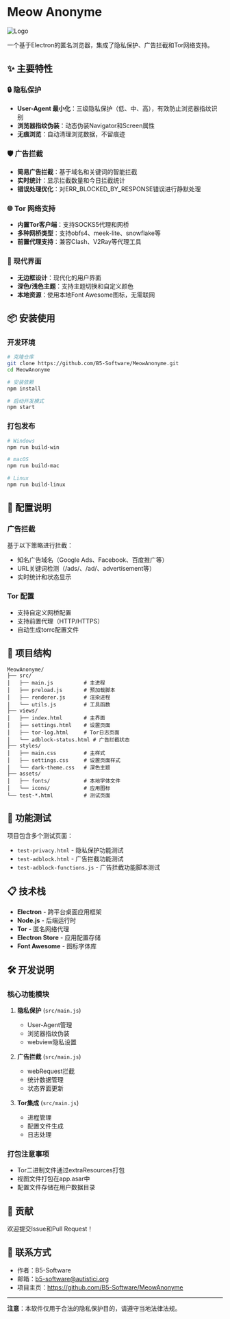 # Meow Anonyme

![Logo](assets/icons/icon.ico)

一个基于Electron的匿名浏览器，集成了隐私保护、广告拦截和Tor网络支持。

## ✨ 主要特性

### 🔒 隐私保护
- **User-Agent 最小化**：三级隐私保护（低、中、高），有效防止浏览器指纹识别
- **浏览器指纹伪装**：动态伪装Navigator和Screen属性
- **无痕浏览**：自动清理浏览数据，不留痕迹

### 🛡️ 广告拦截
- **简易广告拦截**：基于域名和关键词的智能拦截
- **实时统计**：显示拦截数量和今日拦截统计
- **错误处理优化**：对ERR_BLOCKED_BY_RESPONSE错误进行静默处理

### 🌐 Tor 网络支持
- **内置Tor客户端**：支持SOCKS5代理和网桥
- **多种网桥类型**：支持obfs4、meek-lite、snowflake等
- **前置代理支持**：兼容Clash、V2Ray等代理工具

### 🎨 现代界面
- **无边框设计**：现代化的用户界面
- **深色/浅色主题**：支持主题切换和自定义颜色
- **本地资源**：使用本地Font Awesome图标，无需联网

## 📦 安装使用

### 开发环境
```bash
# 克隆仓库
git clone https://github.com/B5-Software/MeowAnonyme.git
cd MeowAnonyme

# 安装依赖
npm install

# 启动开发模式
npm start
```

### 打包发布
```bash
# Windows
npm run build-win

# macOS
npm run build-mac

# Linux
npm run build-linux
```

## 🔧 配置说明

### 广告拦截
基于以下策略进行拦截：
- 知名广告域名（Google Ads、Facebook、百度推广等）
- URL关键词检测（/ads/、/ad/、advertisement等）
- 实时统计和状态显示

### Tor 配置
- 支持自定义网桥配置
- 支持前置代理（HTTP/HTTPS）
- 自动生成torrc配置文件

## 📁 项目结构

```
MeowAnonyme/
├── src/
│   ├── main.js          # 主进程
│   ├── preload.js       # 预加载脚本
│   ├── renderer.js      # 渲染进程
│   └── utils.js         # 工具函数
├── views/
│   ├── index.html       # 主界面
│   ├── settings.html    # 设置页面
│   ├── tor-log.html     # Tor日志页面
│   └── adblock-status.html # 广告拦截状态
├── styles/
│   ├── main.css         # 主样式
│   ├── settings.css     # 设置页面样式
│   └── dark-theme.css   # 深色主题
├── assets/
│   ├── fonts/           # 本地字体文件
│   └── icons/           # 应用图标
└── test-*.html          # 测试页面
```

## 🧪 功能测试

项目包含多个测试页面：

- `test-privacy.html` - 隐私保护功能测试
- `test-adblock.html` - 广告拦截功能测试
- `test-adblock-functions.js` - 广告拦截功能脚本测试

## 📋 技术栈

- **Electron** - 跨平台桌面应用框架
- **Node.js** - 后端运行时
- **Tor** - 匿名网络代理
- **Electron Store** - 应用配置存储
- **Font Awesome** - 图标字体库

## 🛠️ 开发说明

### 核心功能模块

1. **隐私保护** (`src/main.js`)
   - User-Agent管理
   - 浏览器指纹伪装
   - webview隐私设置

2. **广告拦截** (`src/main.js`)
   - webRequest拦截
   - 统计数据管理
   - 状态界面更新

3. **Tor集成** (`src/main.js`)
   - 进程管理
   - 配置文件生成
   - 日志处理

### 打包注意事项

- Tor二进制文件通过extraResources打包
- 视图文件打包在app.asar中
- 配置文件存储在用户数据目录


## 🤝 贡献

欢迎提交Issue和Pull Request！

## 📧 联系方式

- 作者：B5-Software
- 邮箱：b5-software@autistici.org
- 项目主页：https://github.com/B5-Software/MeowAnonyme

---

**注意**：本软件仅用于合法的隐私保护目的，请遵守当地法律法规。
